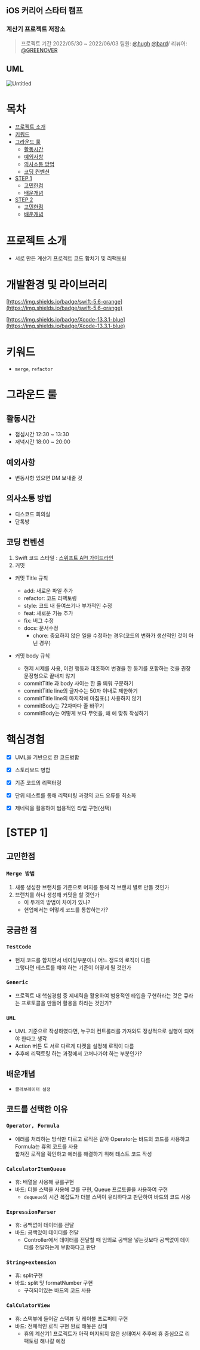 ## iOS 커리어 스타터 캠프

### 계산기 프로젝트 저장소

> 프로젝트 기간 2022/05/30 ~ 2022/06/03
팀원: [@hugh](https://github.com/Hugh-github) [@bard](https://github.com/bar-d)/ 리뷰어: [@GREENOVER](https://github.com/GREENOVER)
> 


## UML
![Untitled](https://user-images.githubusercontent.com/102569735/171013972-f0c57142-b68c-4cd1-882f-5332266278bb.jpg)
# 목차

- [프로젝트 소개](#프로젝트-소개)
- [키워드](#키워드)
- [그라운드 룰](#그라운드-룰)
    - [활동시간](#활동시간)
    - [예외사항](#예외사항)
    - [의사소통 방법](#의사소통-방법)
    - [코딩 컨벤션](#코딩-컨벤션)
- [STEP 1](#STEP-1)
    - [고민한점](#고민한점)
    - [배운개념](배운개념)
- [STEP 2](#STEP-2)
    - [고민한점](#고민한점)
    - [배운개념](배운개념)

# 프로젝트 소개

- 서로 만든 계산기 프로젝트 코드 합치기 및 리팩토링

# 개발환경 및 라이브러리

[https://img.shields.io/badge/swift-5.6-orange](https://img.shields.io/badge/swift-5.6-orange)

[https://img.shields.io/badge/Xcode-13.3.1-blue](https://img.shields.io/badge/Xcode-13.3.1-blue)

# 키워드

- `merge`, `refactor`


# 그라운드 룰
## 활동시간


+ 점심시간 12:30 ~ 13:30
+ 저녁시간 18:00 ~ 20:00

## 예외사항
- 변동사항 있으면 DM 보내줄 것

## 의사소통 방법
+ 디스코드 회의실
+ 단톡방


## 코딩 컨벤션

1. Swift 코드 스타일 : [스위프트 API 가이드라인](https://gist.github.com/godrm/d07ae33973bf71c5324058406dfe42dd) 
2. 커밋 
+ 커밋 Title 규칙

	+ add: 새로운 파일 추가
	+ refactor: 코드 리팩토링
	+ style: 코드 내 들여쓰기나 부가적인 수정
	+ feat: 새로운 기능 추가
	+ fix: 버그 수정
	+ docs: 문서수정
        + chore: 중요하지 않은 일을 수정하는 경우(코드의 변화가 생산적인 것이 아닌 경우)
+ 커밋 body 규칙

	+ 현제 시제를 사용, 이전 행동과 대조하여 변경을 한 동기를 포함하는 것을 권장 문장형으로 끝내지 않기
	+ commitTitle 과 body 사이는 한 줄 띄워 구분하기
	+ commitTitle line의 글자수는 50자 이내로 제한하기
	+ commitTitle line의 마지작에 마침표(.) 사용하지 않기
	+ commitBody는 72자마다 줄 바꾸기
	+ commitBody는 어떻게 보다 무엇을, 왜 에 맞춰 작성하기

# 핵심경험

- [x]  UML을 기반으로 한 코드병합
- [x]  스토리보드 병합
- [x]  기존 코드의 리팩터링
- [x]  단위 테스트를 통해 리팩터링 과정의 코드 오류를 최소화
- [x]  제네릭을 활용하여 범용적인 타입 구현(선택)



# [STEP 1]

## 고민한점

### `Merge 방법`
1. 새롱 생성한 브랜치를 기준으로 머지를 통해 각 브랜치 별로 만들 것인가
2. 브랜치를 하나 생성해 커밋을 할 것인가
	- 이 두개의 방법이 차이가 있나?
	- 현업에서는 어떻게 코드를 통합하는가?


## 궁금한 점

### `TestCode`

- 현재 코드를 합치면서 네이밍부분이나 어느 정도의 로직이 다름  
그렇다면 테스트를 해야 하는 기준이 어떻게 될 것인가


### `Generic`
- 프로젝트 내 핵심경험 중 제네릭을 활용하여 범용적인 타입을 구현하라는 것은 큐라는 프로토콜을 만들어 활용을 하라는 것인가?

### `UML`
- UML 기준으로 작성하였다면, 누구의 컨트롤러를 가져와도 정상적으로 실행이 되어야 한다고 생각
- Action 버튼 도 서로 다르게 다켓을 설정해 로직이 다름
- 추후에 리팩토링 하는 과정에서 고쳐나가야 하는 부분인가?




## 배운개념
- `콜라보레이터 설정`

## 코드를 선택한 이유
### `Operator, Formula`
- 에러를 처리하는 방식만 다르고 로직은 같아 Operator는 바드의 코드를 사용하고 Formula는 휴의 코드를 사용  
	합쳐진 로직을 확인하고 에러를 해결하기 위해 테스트 코드 작성
### `CalculatorItemQueue`
- 휴: 배열을 사용해 큐를구현
- 바드: 더블 스택을 사용해 큐를 구현, Queue 프로토콜을 사용하여 구현
	- `dequeue`의 시간 복잡도가 더블 스택이 유리하다고 판단하여 바드의 코드 사용

### `ExpressionParser`
- 휴: 공백없이 데이터를 전달
- 바드: 공백있이 데이터를 전달
	- Controller에서 데이터를 전달할 때 임의로 공백을 넣는것보다 공백없이 데이터를 전달하는게 부합하다고 판단

### `String+extension`
- 휴: split구현
- 바드: split 및 formatNumber 구현
	- 구혀되어있는 바드의 코드 사용

### `CalCulatorView`

- 휴: 스택뷰에 들어갈 스택뷰 및 레이블 프로퍼티 구현
- 바드: 전체적인 로직 구현 완료 해놓은 상태
	- 휴의 계산기1 프로젝트가 아직 머지되지 않은 상태여서 추후에 휴 중심으로 리팩토링 해나갈 예정


